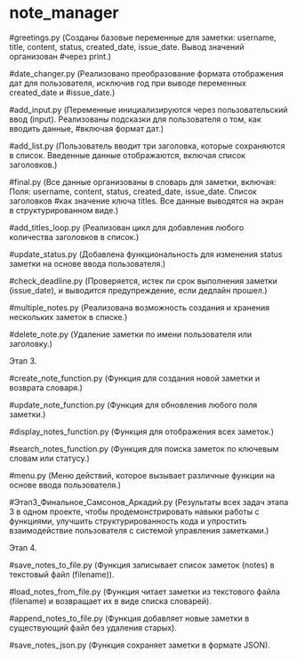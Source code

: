 # note_manager
#greetings.py (Созданы базовые переменные для заметки: username, title, content, status, created_date, issue_date. Вывод значений организован #через print.)

#date_changer.py (Реализовано преобразование формата отображения дат для пользователя, исключив год при выводе переменных created_date и #issue_date.)

#add_input.py (Переменные инициализируются через пользовательский ввод (input). Реализованы подсказки для пользователя о том, как вводить данные, #включая формат дат.)

#add_list.py (Пользователь вводит три заголовка, которые сохраняются в список. Введенные данные отображаются, включая список заголовков.)

#final.py (Все данные организованы в словарь для заметки, включая: Поля: username, content, status, created_date, issue_date. Список заголовков #как значение ключа titles. Все данные выводятся на экран в структурированном виде.)

#add_titles_loop.py (Реализован цикл для добавления любого количества заголовков в список.)

#update_status.py (Добавлена функциональность для изменения status заметки на основе ввода пользователя.)

#check_deadline.py (Проверяется, истек ли срок выполнения заметки (issue_date), и выводится предупреждение, если дедлайн прошел.)

#multiple_notes.py (Реализована возможность создания и хранения нескольких заметок в списке.)

#delete_note.py (Удаление заметки по имени пользователя или заголовку.)

Этап 3.

#create_note_function.py (Функция для создания новой заметки и возврата словаря.)

#update_note_function.py (Функция для обновления любого поля заметки.)

#display_notes_function.py (Функция для отображения всех заметок.)

#search_notes_function.py (Функция для поиска заметок по ключевым словам или статусу.)

#menu.py (Меню действий, которое вызывает различные функции на основе ввода пользователя.)

#Этап3_Финальное_Самсонов_Аркадий.py (Результаты всех задач этапа 3 в одном проекте, чтобы продемонстрировать навыки работы с функциями, улучшить структурированность кода и упростить взаимодействие пользователя с системой управления заметками.)

Этап 4.

#save_notes_to_file.py (Функция записывает список заметок (notes) в текстовый файл (filename)). 

#load_notes_from_file.py (Функция читает заметки из текстового файла (filename) и возвращает их в виде списка словарей).

#append_notes_to_file.py (Функция добавляет новые заметки в существующий файл без удаления старых).

#save_notes_json.py (Функция сохраняет заметки в формате JSON).
